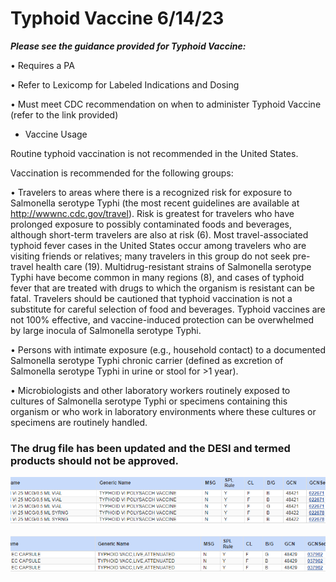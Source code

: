 # Typhoid Vaccine 6/14/23

***Please see the guidance provided for Typhoid Vaccine:***

•	Requires a PA

•	Refer to Lexicomp for Labeled Indications and Dosing

•	Must meet CDC recommendation on when to administer Typhoid Vaccine (refer to the link provided)
        
- Vaccine Usage
        
Routine typhoid vaccination is not recommended in the United States.

Vaccination is recommended for the following groups:

  •	Travelers to areas where there is a recognized risk for exposure to Salmonella serotype Typhi (the most recent guidelines are available at http://wwwnc.cdc.gov/travel). Risk is greatest for travelers who have prolonged exposure to possibly contaminated foods and beverages, although short-term travelers are also at risk (6). Most travel-associated typhoid fever cases in the United States occur among travelers who are visiting friends or relatives; many travelers in this group do not seek pre-travel health care (19). Multidrug-resistant strains of Salmonella serotype Typhi have become common in many regions (8), and cases of typhoid fever that are treated with drugs to which the organism is resistant can be fatal. Travelers should be cautioned that typhoid vaccination is not a substitute for careful selection of food and beverages. Typhoid vaccines are not 100% effective, and vaccine-induced protection can be overwhelmed by large inocula of Salmonella serotype Typhi.

•	Persons with intimate exposure (e.g., household contact) to a documented Salmonella serotype Typhi chronic carrier (defined as excretion of Salmonella serotype Typhi in urine or stool for >1 year).

•	Microbiologists and other laboratory workers routinely exposed to cultures of Salmonella serotype Typhi or specimens containing this organism or who work in laboratory environments where these cultures or specimens are routinely handled.

### The drug file has been updated and the DESI and termed products should not be approved.

![image](247232703-442dde62-52f0-42f8-88ea-366151f5b246.png)

![image](247232737-13454179-4526-4e0f-b096-1f56dce1e9b7.png)

